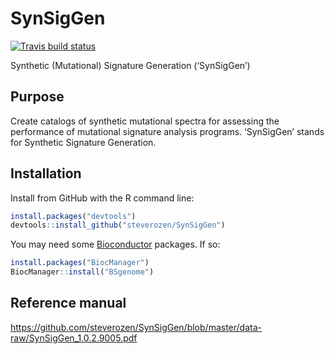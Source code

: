 
<!-- README.md is generated from README.Rmd. Please edit that file -->

# SynSigGen

<!-- badges: start -->

[![Travis build
status](https://travis-ci.com/steverozen/SynSigGen.svg?branch=master)](https://travis-ci.org/steverozen/SynSigGen)

<!-- badges: end -->

Synthetic (Mutational) Signature Generation (‘SynSigGen’)

## Purpose

Create catalogs of synthetic mutational spectra for assessing the
performance of mutational signature analysis programs. ‘SynSigGen’
stands for Synthetic Signature Generation.

## Installation

Install from GitHub with the R command line:

``` r
install.packages("devtools")
devtools::install_github("steverozen/SynSigGen")
```

You may need some [Bioconductor](https://www.bioconductor.org/)
packages. If so:

``` r
install.packages("BiocManager")
BiocManager::install("BSgenome")
```

## Reference manual

<https://github.com/steverozen/SynSigGen/blob/master/data-raw/SynSigGen_1.0.2.9005.pdf>

